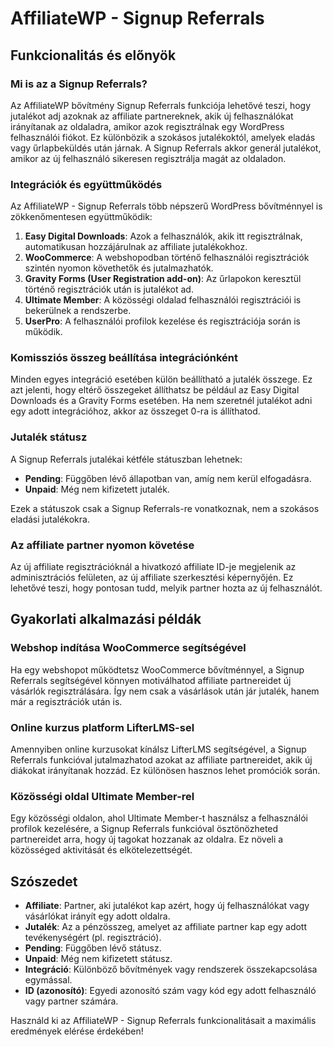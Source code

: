 # AffiliateWP - Signup Referrals

## Funkcionalitás és előnyök

### Mi is az a Signup Referrals?

Az AffiliateWP bővítmény Signup Referrals funkciója lehetővé teszi, hogy jutalékot adj azoknak az affiliate partnereknek, akik új felhasználókat irányítanak az oldaladra, amikor azok regisztrálnak egy WordPress felhasználói fiókot. Ez különbözik a szokásos jutalékoktól, amelyek eladás vagy űrlapbeküldés után járnak. A Signup Referrals akkor generál jutalékot, amikor az új felhasználó sikeresen regisztrálja magát az oldaladon.

### Integrációk és együttműködés

Az AffiliateWP - Signup Referrals több népszerű WordPress bővítménnyel is zökkenőmentesen együttműködik:

1. **Easy Digital Downloads**: Azok a felhasználók, akik itt regisztrálnak, automatikusan hozzájárulnak az affiliate jutalékokhoz.
2. **WooCommerce**: A webshopodban történő felhasználói regisztrációk szintén nyomon követhetők és jutalmazhatók.
3. **Gravity Forms (User Registration add-on)**: Az űrlapokon keresztül történő regisztrációk után is jutalékot ad.
4. **Ultimate Member**: A közösségi oldalad felhasználói regisztrációi is bekerülnek a rendszerbe.
5. **UserPro**: A felhasználói profilok kezelése és regisztrációja során is működik.

### Komissziós összeg beállítása integrációnként

Minden egyes integráció esetében külön beállítható a jutalék összege. Ez azt jelenti, hogy eltérő összegeket állíthatsz be például az Easy Digital Downloads és a Gravity Forms esetében. Ha nem szeretnél jutalékot adni egy adott integrációhoz, akkor az összeget 0-ra is állíthatod.

### Jutalék státusz

A Signup Referrals jutalékai kétféle státuszban lehetnek:
- **Pending**: Függőben lévő állapotban van, amíg nem kerül elfogadásra.
- **Unpaid**: Még nem kifizetett jutalék.

Ezek a státuszok csak a Signup Referrals-re vonatkoznak, nem a szokásos eladási jutalékokra.

### Az affiliate partner nyomon követése

Az új affiliate regisztrációknál a hivatkozó affiliate ID-je megjelenik az adminisztrációs felületen, az új affiliate szerkesztési képernyőjén. Ez lehetővé teszi, hogy pontosan tudd, melyik partner hozta az új felhasználót.

## Gyakorlati alkalmazási példák

### Webshop indítása WooCommerce segítségével

Ha egy webshopot működtetsz WooCommerce bővítménnyel, a Signup Referrals segítségével könnyen motiválhatod affiliate partnereidet új vásárlók regisztrálására. Így nem csak a vásárlások után jár jutalék, hanem már a regisztrációk után is.

### Online kurzus platform LifterLMS-sel

Amennyiben online kurzusokat kínálsz LifterLMS segítségével, a Signup Referrals funkcióval jutalmazhatod azokat az affiliate partnereidet, akik új diákokat irányítanak hozzád. Ez különösen hasznos lehet promóciók során.

### Közösségi oldal Ultimate Member-rel

Egy közösségi oldalon, ahol Ultimate Member-t használsz a felhasználói profilok kezelésére, a Signup Referrals funkcióval ösztönözheted partnereidet arra, hogy új tagokat hozzanak az oldalra. Ez növeli a közösséged aktivitását és elkötelezettségét.

## Szószedet

- **Affiliate**: Partner, aki jutalékot kap azért, hogy új felhasználókat vagy vásárlókat irányít egy adott oldalra.
- **Jutalék**: Az a pénzösszeg, amelyet az affiliate partner kap egy adott tevékenységért (pl. regisztráció).
- **Pending**: Függőben lévő státusz.
- **Unpaid**: Még nem kifizetett státusz.
- **Integráció**: Különböző bővítmények vagy rendszerek összekapcsolása egymással.
- **ID (azonosító)**: Egyedi azonosító szám vagy kód egy adott felhasználó vagy partner számára.

Használd ki az AffiliateWP - Signup Referrals funkcionalitásait a maximális eredmények elérése érdekében!